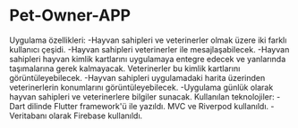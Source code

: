 # Pet-Owner-APP
Uygulama özellikleri:
-Hayvan sahipleri ve veterinerler olmak üzere iki farklı kullanıcı çeşidi.
-Hayvan sahipleri veterinerler ile mesajlaşabilecek.
-Hayvan sahipleri hayvan kimlik kartlarını uygulamaya entegre edecek ve yanlarında taşımalarına gerek kalmayacak. Veterinerler bu kimlik kartlarını görüntüleyebilecek.
-Hayvan sahipleri uygulamadaki harita üzerinden veterinerlerin konumlarını görüntüleyebilecek.
-Uygulama günlük olarak hayvan sahipleri ve veterinerlere bilgiler sunacak.
Kullanılan teknolojiler:
-Dart dilinde Flutter framework'ü ile yazıldı. MVC ve Riverpod kullanıldı.
-Veritabanı olarak Firebase kullanıldı.

